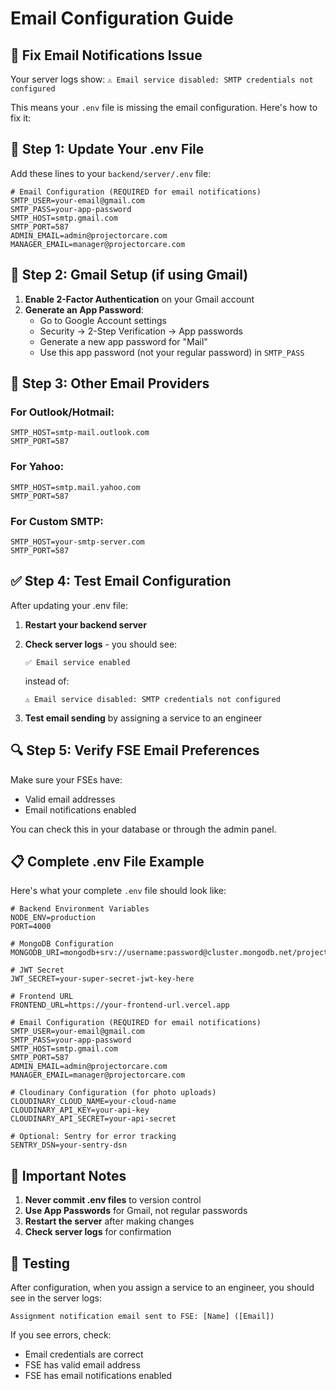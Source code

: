 # Email Configuration Guide

## 🔧 Fix Email Notifications Issue

Your server logs show: `⚠️ Email service disabled: SMTP credentials not configured`

This means your `.env` file is missing the email configuration. Here's how to fix it:

## 📝 Step 1: Update Your .env File

Add these lines to your `backend/server/.env` file:

```env
# Email Configuration (REQUIRED for email notifications)
SMTP_USER=your-email@gmail.com
SMTP_PASS=your-app-password
SMTP_HOST=smtp.gmail.com
SMTP_PORT=587
ADMIN_EMAIL=admin@projectorcare.com
MANAGER_EMAIL=manager@projectorcare.com
```

## 🔐 Step 2: Gmail Setup (if using Gmail)

1. **Enable 2-Factor Authentication** on your Gmail account
2. **Generate an App Password**:
   - Go to Google Account settings
   - Security → 2-Step Verification → App passwords
   - Generate a new app password for "Mail"
   - Use this app password (not your regular password) in `SMTP_PASS`

## 📧 Step 3: Other Email Providers

### For Outlook/Hotmail:
```env
SMTP_HOST=smtp-mail.outlook.com
SMTP_PORT=587
```

### For Yahoo:
```env
SMTP_HOST=smtp.mail.yahoo.com
SMTP_PORT=587
```

### For Custom SMTP:
```env
SMTP_HOST=your-smtp-server.com
SMTP_PORT=587
```

## ✅ Step 4: Test Email Configuration

After updating your .env file:

1. **Restart your backend server**
2. **Check server logs** - you should see:
   ```
   ✅ Email service enabled
   ```
   instead of:
   ```
   ⚠️ Email service disabled: SMTP credentials not configured
   ```

3. **Test email sending** by assigning a service to an engineer

## 🔍 Step 5: Verify FSE Email Preferences

Make sure your FSEs have:
- Valid email addresses
- Email notifications enabled

You can check this in your database or through the admin panel.

## 📋 Complete .env File Example

Here's what your complete `.env` file should look like:

```env
# Backend Environment Variables
NODE_ENV=production
PORT=4000

# MongoDB Configuration
MONGODB_URI=mongodb+srv://username:password@cluster.mongodb.net/projector_warranty

# JWT Secret
JWT_SECRET=your-super-secret-jwt-key-here

# Frontend URL
FRONTEND_URL=https://your-frontend-url.vercel.app

# Email Configuration (REQUIRED for email notifications)
SMTP_USER=your-email@gmail.com
SMTP_PASS=your-app-password
SMTP_HOST=smtp.gmail.com
SMTP_PORT=587
ADMIN_EMAIL=admin@projectorcare.com
MANAGER_EMAIL=manager@projectorcare.com

# Cloudinary Configuration (for photo uploads)
CLOUDINARY_CLOUD_NAME=your-cloud-name
CLOUDINARY_API_KEY=your-api-key
CLOUDINARY_API_SECRET=your-api-secret

# Optional: Sentry for error tracking
SENTRY_DSN=your-sentry-dsn
```

## 🚨 Important Notes

1. **Never commit .env files** to version control
2. **Use App Passwords** for Gmail, not regular passwords
3. **Restart the server** after making changes
4. **Check server logs** for confirmation

## 🧪 Testing

After configuration, when you assign a service to an engineer, you should see in the server logs:
```
Assignment notification email sent to FSE: [Name] ([Email])
```

If you see errors, check:
- Email credentials are correct
- FSE has valid email address
- FSE has email notifications enabled
